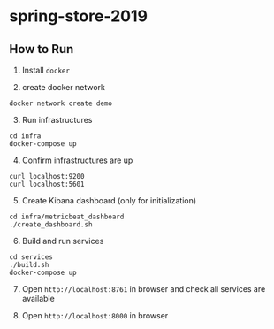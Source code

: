 # spring-store-2019

## How to Run

1. Install `docker`

2. create docker network
```
docker network create demo
```

3. Run infrastructures
```
cd infra
docker-compose up
```

4. Confirm infrastructures are up
```
curl localhost:9200
curl localhost:5601
```

5. Create Kibana dashboard (only for initialization)
```
cd infra/metricbeat_dashboard
./create_dashboard.sh
```

6. Build and run services
```
cd services
./build.sh
docker-compose up
```

7. Open `http://localhost:8761` in browser and check all services are available

8. Open `http://localhost:8000` in browser
